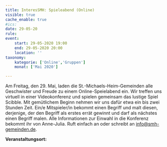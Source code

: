 ```yaml
---
title: InteresSMH: Spieleabend (Online)
visible: true
cache_enable: true
#ics: 
date: 29-05-20
rule: 
event:
	start: 29-05-2020 19:00
	end: 29-05-2020 20:00
	location: ''
taxonomy:
	kategorie: ['Online','Gruppen']
	monat: ['Mai 2020']

---
```

Am Freitag, den 29. Mai, laden die St.-Michaels-Heim-Gemeinden alle Geschwister und Freude zu einem Online-Speielabend ein. Wir treffen uns virtuell in einer Videokonferenz und spielen gemeinsam das lustige Spiel Scibble. Mit gemütlichem Beginn nehmen wir uns dafür etwa ein bis zwei Stunden Zeit. Ein/e Mitspieler/in bekommt einen Begriff und malt diesen, derjenige, der den Begriff als erstes errät gewinnt und darf als nächstes einen Begriff malen. Alle Informationen zur Einwahl in die Konferenz bekommt ihr von Anne-Julia. Ruft einfach an oder schreibt an info@smh-gemeinden.de.




**Veranstaltungsort:** 

